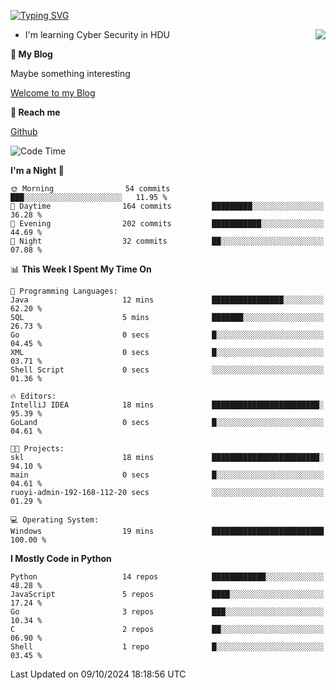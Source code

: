 [![Typing SVG](https://readme-typing-svg.herokuapp.com?font=Fira+Code&pause=1000&random=false&width=450&height=60&lines=Hello+%F0%9F%91%8B%F0%9F%8F%BB;I'm+JBNRZ)](https://git.io/typing-svg)

<a href="#">
  <img align="right" src="https://github-readme-stats.vercel.app/api?username=JBNRZ&show_icons=true&bg_color=15,f2f7fd,E0EAFC" />
</a>

- I'm learning Cyber Security in HDU

 **🌱 My Blog**

Maybe something interesting

[Welcome to my Blog](https://jbnrz.com.cn/)

 **💬 Reach me** 

[Github](https://github.com/JBNRZ)


<!--START_SECTION:waka-->
![Code Time](http://img.shields.io/badge/Code%20Time-692%20hrs%2056%20mins-blue)

**I'm a Night 🦉** 

```text
🌞 Morning                54 commits          ███░░░░░░░░░░░░░░░░░░░░░░   11.95 % 
🌆 Daytime                164 commits         █████████░░░░░░░░░░░░░░░░   36.28 % 
🌃 Evening                202 commits         ███████████░░░░░░░░░░░░░░   44.69 % 
🌙 Night                  32 commits          ██░░░░░░░░░░░░░░░░░░░░░░░   07.08 % 
```


📊 **This Week I Spent My Time On** 

```text
💬 Programming Languages: 
Java                     12 mins             ████████████████░░░░░░░░░   62.20 % 
SQL                      5 mins              ███████░░░░░░░░░░░░░░░░░░   26.73 % 
Go                       0 secs              █░░░░░░░░░░░░░░░░░░░░░░░░   04.45 % 
XML                      0 secs              █░░░░░░░░░░░░░░░░░░░░░░░░   03.71 % 
Shell Script             0 secs              ░░░░░░░░░░░░░░░░░░░░░░░░░   01.36 % 

🔥 Editors: 
IntelliJ IDEA            18 mins             ████████████████████████░   95.39 % 
GoLand                   0 secs              █░░░░░░░░░░░░░░░░░░░░░░░░   04.61 % 

🐱‍💻 Projects: 
skl                      18 mins             ████████████████████████░   94.10 % 
main                     0 secs              █░░░░░░░░░░░░░░░░░░░░░░░░   04.61 % 
ruoyi-admin-192-168-112-20 secs              ░░░░░░░░░░░░░░░░░░░░░░░░░   01.29 % 

💻 Operating System: 
Windows                  19 mins             █████████████████████████   100.00 % 
```

**I Mostly Code in Python** 

```text
Python                   14 repos            ████████████░░░░░░░░░░░░░   48.28 % 
JavaScript               5 repos             ████░░░░░░░░░░░░░░░░░░░░░   17.24 % 
Go                       3 repos             ███░░░░░░░░░░░░░░░░░░░░░░   10.34 % 
C                        2 repos             ██░░░░░░░░░░░░░░░░░░░░░░░   06.90 % 
Shell                    1 repo              █░░░░░░░░░░░░░░░░░░░░░░░░   03.45 % 
```




 Last Updated on 09/10/2024 18:18:56 UTC
<!--END_SECTION:waka-->
